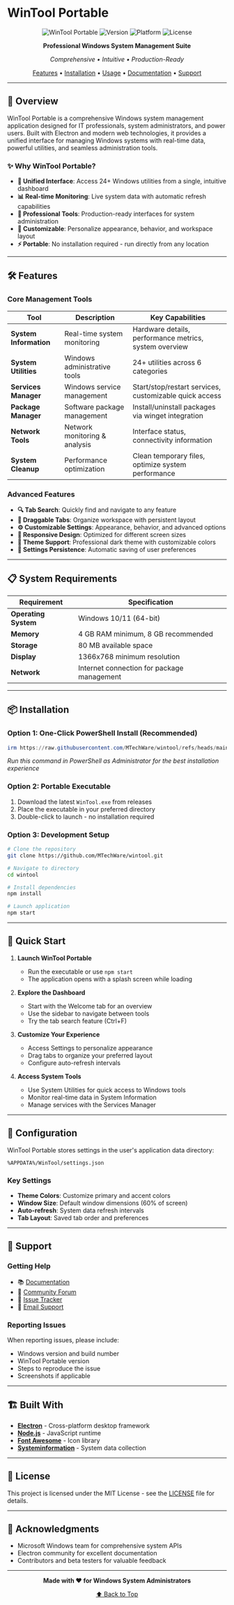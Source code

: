 # WinTool Portable

<div align="center">

![WinTool Portable](https://img.shields.io/badge/WinTool-Portable-orange?style=for-the-badge&logo=windows&logoColor=white)
![Version](https://img.shields.io/badge/Version-1.0.0-blue?style=for-the-badge)
![Platform](https://img.shields.io/badge/Platform-Windows-lightgrey?style=for-the-badge&logo=windows)
![License](https://img.shields.io/badge/License-MIT-green?style=for-the-badge)

**Professional Windows System Management Suite**

*Comprehensive • Intuitive • Production-Ready*

[Features](#-features) • [Installation](#-installation) • [Usage](#-usage) • [Documentation](#-documentation) • [Support](#-support)

</div>

---

## 🚀 Overview

WinTool Portable is a comprehensive Windows system management application designed for IT professionals, system administrators, and power users. Built with Electron and modern web technologies, it provides a unified interface for managing Windows systems with real-time data, powerful utilities, and seamless administration tools.

### ✨ Why WinTool Portable?

- **🎯 Unified Interface**: Access 24+ Windows utilities from a single, intuitive dashboard
- **📊 Real-time Monitoring**: Live system data with automatic refresh capabilities
- **🔧 Professional Tools**: Production-ready interfaces for system administration
- **🎨 Customizable**: Personalize appearance, behavior, and workspace layout
- **⚡ Portable**: No installation required - run directly from any location

---

## 🛠 Features

### Core Management Tools

| Tool | Description | Key Capabilities |
|------|-------------|------------------|
| **System Information** | Real-time system monitoring | Hardware details, performance metrics, system overview |
| **System Utilities** | Windows administrative tools | 24+ utilities across 6 categories |
| **Services Manager** | Windows service management | Start/stop/restart services, customizable quick access |
| **Package Manager** | Software package management | Install/uninstall packages via winget integration |
| **Network Tools** | Network monitoring & analysis | Interface status, connectivity information |
| **System Cleanup** | Performance optimization | Clean temporary files, optimize system performance |

### Advanced Features

- **🔍 Tab Search**: Quickly find and navigate to any feature
- **📌 Draggable Tabs**: Organize workspace with persistent layout
- **⚙️ Customizable Settings**: Appearance, behavior, and advanced options
- **📱 Responsive Design**: Optimized for different screen sizes
- **🎨 Theme Support**: Professional dark theme with customizable colors
- **💾 Settings Persistence**: Automatic saving of user preferences

---

## 📋 System Requirements

| Requirement | Specification |
|-------------|---------------|
| **Operating System** | Windows 10/11 (64-bit) |
| **Memory** | 4 GB RAM minimum, 8 GB recommended |
| **Storage** | 80 MB available space |
| **Display** | 1366x768 minimum resolution |
| **Network** | Internet connection for package management |

---

## 📦 Installation

### Option 1: One-Click PowerShell Install (Recommended)
```powershell
irm https://raw.githubusercontent.com/MTechWare/wintool/refs/heads/main/WinTool_Installer.ps1 | iex
```
*Run this command in PowerShell as Administrator for the best installation experience*

### Option 2: Portable Executable
1. Download the latest `WinTool.exe` from releases
2. Place the executable in your preferred directory
3. Double-click to launch - no installation required

### Option 3: Development Setup
```bash
# Clone the repository
git clone https://github.com/MTechWare/wintool.git

# Navigate to directory
cd wintool

# Install dependencies
npm install

# Launch application
npm start
```

---

## 🎯 Quick Start

1. **Launch WinTool Portable**
   - Run the executable or use `npm start`
   - The application opens with a splash screen while loading

2. **Explore the Dashboard**
   - Start with the Welcome tab for an overview
   - Use the sidebar to navigate between tools
   - Try the tab search feature (Ctrl+F)

3. **Customize Your Experience**
   - Access Settings to personalize appearance
   - Drag tabs to organize your preferred layout
   - Configure auto-refresh intervals

4. **Access System Tools**
   - Use System Utilities for quick access to Windows tools
   - Monitor real-time data in System Information
   - Manage services with the Services Manager

---

## 🔧 Configuration

WinTool Portable stores settings in the user's application data directory:
```
%APPDATA%/WinTool/settings.json
```

### Key Settings
- **Theme Colors**: Customize primary and accent colors
- **Window Size**: Default window dimensions (60% of screen)
- **Auto-refresh**: System data refresh intervals
- **Tab Layout**: Saved tab order and preferences

---

## 🤝 Support

### Getting Help
- 📚 [Documentation](docs/)
- 💬 [Community Forum](https://github.com/your-org/wintool-portable/discussions)
- 🐛 [Issue Tracker](https://github.com/your-org/wintool-portable/issues)
- 📧 [Email Support](mailto:support@wintool.com)

### Reporting Issues
When reporting issues, please include:
- Windows version and build number
- WinTool Portable version
- Steps to reproduce the issue
- Screenshots if applicable

---

## 🏗 Built With

- **[Electron](https://electronjs.org/)** - Cross-platform desktop framework
- **[Node.js](https://nodejs.org/)** - JavaScript runtime
- **[Font Awesome](https://fontawesome.com/)** - Icon library
- **[Systeminformation](https://systeminformation.io/)** - System data collection

---

## 📄 License

This project is licensed under the MIT License - see the [LICENSE](LICENSE) file for details.

---

## 🙏 Acknowledgments

- Microsoft Windows team for comprehensive system APIs
- Electron community for excellent documentation
- Contributors and beta testers for valuable feedback

---

<div align="center">

**Made with ❤️ for Windows System Administrators**

[⬆ Back to Top](#wintool-portable)

</div>
